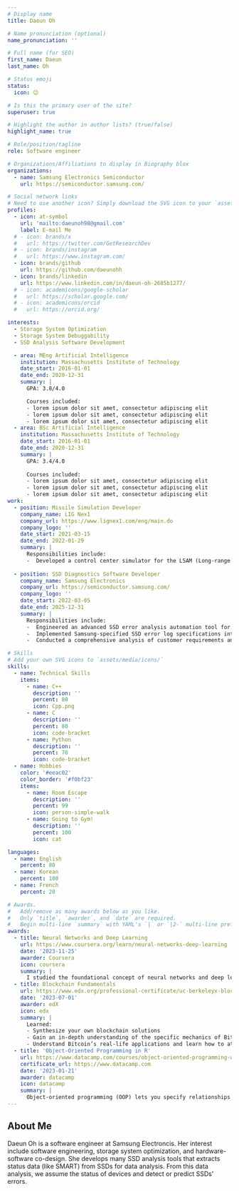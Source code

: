 ```yaml
---
# Display name
title: Daeun Oh

# Name pronunciation (optional)
name_pronunciation: ''

# Full name (for SEO)
first_name: Daeun
last_name: Oh

# Status emoji
status:
  icon: 😉

# Is this the primary user of the site?
superuser: true

# Highlight the author in author lists? (true/false)
highlight_name: true

# Role/position/tagline
role: Software engineer

# Organizations/Affiliations to display in Biography blox
organizations:
  - name: Samsung Electronics Semiconductor
    url: https://semiconductor.samsung.com/

# Social network links
# Need to use another icon? Simply download the SVG icon to your `assets/media/icons/` folder.
profiles:
  - icon: at-symbol
    url: 'mailto:daeunoh98@gmail.com'
    label: E-mail Me
  # - icon: brands/x
  #   url: https://twitter.com/GetResearchDev
  # - icon: brands/instagram
  #   url: https://www.instagram.com/
  - icon: brands/github
    url: https://github.com/daeunohh
  - icon: brands/linkedin
    url: https://www.linkedin.com/in/daeun-oh-2685b1277/
  # - icon: academicons/google-scholar
  #   url: https://scholar.google.com/
  # - icon: academicons/orcid
  #   url: https://orcid.org/

interests:
  - Storage System Optimization
  - Storage System Debuggability 
  - SSD Analysis Software Development

  - area: MEng Artificial Intelligence
    institution: Massachusetts Institute of Technology
    date_start: 2016-01-01
    date_end: 2020-12-31
    summary: |
      GPA: 3.8/4.0

      Courses included:
      - lorem ipsum dolor sit amet, consectetur adipiscing elit
      - lorem ipsum dolor sit amet, consectetur adipiscing elit
      - lorem ipsum dolor sit amet, consectetur adipiscing elit
  - area: BSc Artificial Intelligence
    institution: Massachusetts Institute of Technology
    date_start: 2016-01-01
    date_end: 2020-12-31
    summary: |
      GPA: 3.4/4.0
      
      Courses included:
      - lorem ipsum dolor sit amet, consectetur adipiscing elit
      - lorem ipsum dolor sit amet, consectetur adipiscing elit
      - lorem ipsum dolor sit amet, consectetur adipiscing elit
work:
  - position: Missile Simulation Developer
    company_name: LIG Nex1
    company_url: https://www.lignex1.com/eng/main.do
    company_logo: ''
    date_start: 2021-03-15
    date_end: 2022-01-29
    summary: |
      Responsibilities include:
      -  Developed a control center simulator for the LSAM (Long-range Surface-to-Air Missile) missile system.
  
  - position: SSD Diagnostics Software Developer
    company_name: Samsung Electronics
    company_url: https://semiconductor.samsung.com/
    company_logo: ''
    date_start: 2022-03-05
    date_end: 2025-12-31
    summary: |
      Responsibilities include:
      -  Engineered an advanced SSD error analysis automation tool for data center SSDs, significantly improving reliability and maintenance processes.
      -  Implemented Samsung-specified SSD error log specifications into code, achieving precise and efficient error detection.
      -  Conducted a comprehensive analysis of customer requirements and integrated their needs into the software design, delivering customized solutions.

# Skills
# Add your own SVG icons to `assets/media/icons/`
skills:
  - name: Technical Skills
    items:
      - name: C++
        description: ''
        percent: 80
        icon: Cpp.png
      - name: C
        description: ''
        percent: 80
        icon: code-bracket
      - name: Python
        description: ''
        percent: 70
        icon: code-bracket
  - name: Hobbies
    color: '#eeac02'
    color_border: '#f0bf23'
    items:
      - name: Room Escape
        description: ''
        percent: 99
        icon: person-simple-walk
      - name: Going to Gym!
        description: ''
        percent: 100
        icon: cat

languages:
  - name: English
    percent: 80
  - name: Korean
    percent: 100
  - name: French
    percent: 20

# Awards.
#   Add/remove as many awards below as you like.
#   Only `title`, `awarder`, and `date` are required.
#   Begin multi-line `summary` with YAML's `|` or `|2-` multi-line prefix and indent 2 spaces below.
awards:
  - title: Neural Networks and Deep Learning
    url: https://www.coursera.org/learn/neural-networks-deep-learning
    date: '2023-11-25'
    awarder: Coursera
    icon: coursera
    summary: |
      I studied the foundational concept of neural networks and deep learning. By the end, I was familiar with the significant technological trends driving the rise of deep learning; build, train, and apply fully connected deep neural networks; implement efficient (vectorized) neural networks; identify key parameters in a neural network’s architecture; and apply deep learning to your own applications.
  - title: Blockchain Fundamentals
    url: https://www.edx.org/professional-certificate/uc-berkeleyx-blockchain-fundamentals
    date: '2023-07-01'
    awarder: edX
    icon: edx
    summary: |
      Learned:
      - Synthesize your own blockchain solutions
      - Gain an in-depth understanding of the specific mechanics of Bitcoin
      - Understand Bitcoin’s real-life applications and learn how to attack and destroy Bitcoin, Ethereum, smart contracts and Dapps, and alternatives to Bitcoin’s Proof-of-Work consensus algorithm
  - title: 'Object-Oriented Programming in R'
    url: https://www.datacamp.com/courses/object-oriented-programming-with-s3-and-r6-in-r
    certificate_url: https://www.datacamp.com
    date: '2023-01-21'
    awarder: datacamp
    icon: datacamp
    summary: |
      Object-oriented programming (OOP) lets you specify relationships between functions and the objects that they can act on, helping you manage complexity in your code. This is an intermediate level course, providing an introduction to OOP, using the S3 and R6 systems. S3 is a great day-to-day R programming tool that simplifies some of the functions that you write. R6 is especially useful for industry-specific analyses, working with web APIs, and building GUIs.
---
```


## About Me

Daeun Oh is a software engineer at Samsung Electroncis. Her interest include software engineering, storage system optimization, and hardware-software co-design. She develops many SSD analysis tools that extracts status data (like SMART) from SSDs for data analysis. From this data analysis, we assume the status of devices and detect or predict SSDs' errors.
